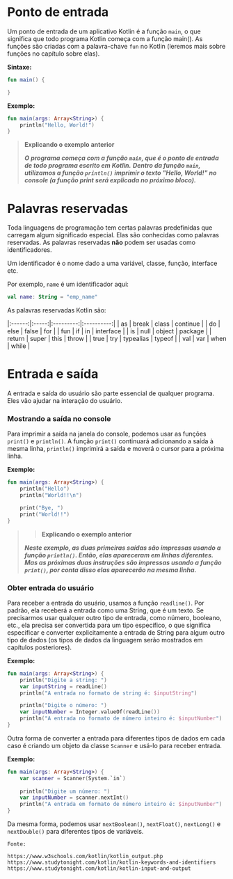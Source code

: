 # Ponto de entrada

Um ponto de entrada de um aplicativo Kotlin é a função ``main``, o que significa que todo programa Kotlin começa com a função main(). 
As funções são criadas com a palavra-chave ``fun`` no Kotlin (leremos mais sobre funções no capítulo sobre elas).

**Sintaxe:**

```kotlin
fun main() {

}
```

**Exemplo:**

```kotlin runnable
fun main(args: Array<String>) {
    println("Hello, World!")
}
```

>**Explicando o exemplo anterior**
>
>***O programa começa com a função `main`, que é o ponto de entrada de todo programa escrito em Kotlin.*** 
***Dentro da função `main`, utilizamos a função `println()` imprimir o texto "Hello, World!" no console (a função print será explicada no próximo bloco).***

# Palavras reservadas

Toda linguagens de programação tem certas palavras predefinidas que carregam algum significado especial. Elas são conhecidas como palavras reservadas. 
As palavras reservadas **não** podem ser usadas como identificadores.

Um identificador é o nome dado a uma variável, classe, função, interface etc.

Por exemplo, ``name`` é um identificador aqui:

```kotlin
val name: String = "emp_name"
```

As palavras reservadas Kotlin são:

|:------:|:-----:|:---------:|:----------:|
| as     | break | class     | continue   |
| do     | else  | false     | for        |
| fun    | if    | in        | interface  |
| is     | null  | object    | package    |
| return | super | this      | throw      |
| true   | try   | typealias | typeof     |
| val    | var   | when      | while      |

# Entrada e saída

A entrada e saída do usuário são parte essencial de qualquer programa. Eles vão ajudar na interação do usuário.

### Mostrando a saída no console

Para imprimir a saída na janela do console, podemos usar as funções `print()` e `println()`. 
A função `print()` continuará adicionando a saída à mesma linha, `println()` imprimirá a saída e moverá o cursor para a próxima linha. 

**Exemplo:**

```kotlin runnable
fun main(args: Array<String>) {
    println("Hello")
    println("World!!\n")

    print("Bye, ")
    print("World!!")
}
```

>>**Explicando o exemplo anterior**
>
> ***Neste exemplo, as duas primeiras saídas são impressas usando a função `println()`. Então, elas apareceram em linhas diferentes.***
> ***Mas as próximas duas instruções são impressas usando a função `print()`, por conta disso elas aparecerão na mesma linha.***

### Obter entrada do usuário

Para receber a entrada do usuário, usamos a função `readline()`. 
Por padrão, ela receberá a entrada como uma String, que é um texto. 
Se precisarmos usar qualquer outro tipo de entrada, como número, booleano, etc., ela precisa ser convertida para um tipo específico, o que significa especificar e converter explicitamente a entrada de String para algum outro tipo de dados (os tipos de dados da linguagem serão mostrados em capítulos posteriores).

**Exemplo:**

```kotlin runnable
fun main(args: Array<String>) {
    println("Digite a string: ")
    var inputString = readLine()
    println("A entrada no formato de string é: $inputString")

    println("Digite o número: ")
    var inputNumber = Integer.valueOf(readLine())
    println("A entrada no formato de número inteiro é: $inputNumber")
}
```

Outra forma de converter a entrada para diferentes tipos de dados em cada caso é criando um objeto da classe `Scanner` e usá-lo para receber entrada.

**Exemplo:**

```kotlin runnable
fun main(args: Array<String>) {
    var scanner = Scanner(System.`in`)
    
    println("Digite um número: ")
    var inputNumber = scanner.nextInt()
    println("A entrada em formato de número inteiro é: $inputNumber")
}
```

Da mesma forma, podemos usar `nextBoolean()`, `nextFloat()`, `nextLong()` e `nextDouble()` para diferentes tipos de variáveis.

```
Fonte:

https://www.w3schools.com/kotlin/kotlin_output.php
https://www.studytonight.com/kotlin/kotlin-keywords-and-identifiers
https://www.studytonight.com/kotlin/kotlin-input-and-output

```